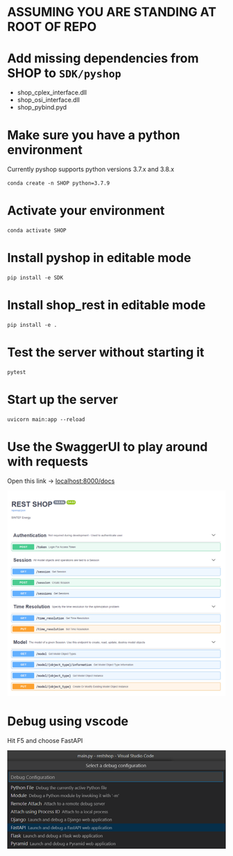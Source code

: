 
# ASSUMING YOU ARE STANDING AT ROOT OF REPO

# Add missing dependencies from SHOP to `SDK/pyshop`

- shop_cplex_interface.dll
- shop_osi_interface.dll
- shop_pybind.pyd

# Make sure you have a python environment

Currently pyshop supports python versions 3.7.x and 3.8.x

`conda create -n SHOP python=3.7.9`

# Activate your environment

`conda activate SHOP`

# Install pyshop in editable mode

`pip install -e SDK`

# Install shop_rest in editable mode

`pip install -e .`

# Test the server without starting it

`pytest`

# Start up the server

`uvicorn main:app --reload`

# Use the SwaggerUI to play around with requests

Open this link -> [localhost:8000/docs](localhost:8000/docs)

![swagger-ui](swagger-ui.png "swagger-ui")


# Debug using vscode

Hit F5 and choose FastAPI

![vscode dropdown F5](debug_vscode_dropdown.png "vscode dropdown F5")

